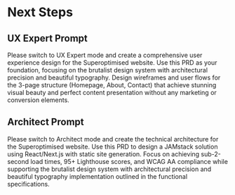 # Next Steps

## UX Expert Prompt

Please switch to UX Expert mode and create a comprehensive user experience design for the Superoptimised website. Use this PRD as your foundation, focusing on the brutalist design system with architectural precision and beautiful typography. Design wireframes and user flows for the 3-page structure (Homepage, About, Contact) that achieve stunning visual beauty and perfect content presentation without any marketing or conversion elements.

## Architect Prompt

Please switch to Architect mode and create the technical architecture for the Superoptimised website. Use this PRD to design a JAMstack solution using React/Next.js with static site generation. Focus on achieving sub-2-second load times, 95+ Lighthouse scores, and WCAG AA compliance while supporting the brutalist design system with architectural precision and beautiful typography implementation outlined in the functional specifications.
